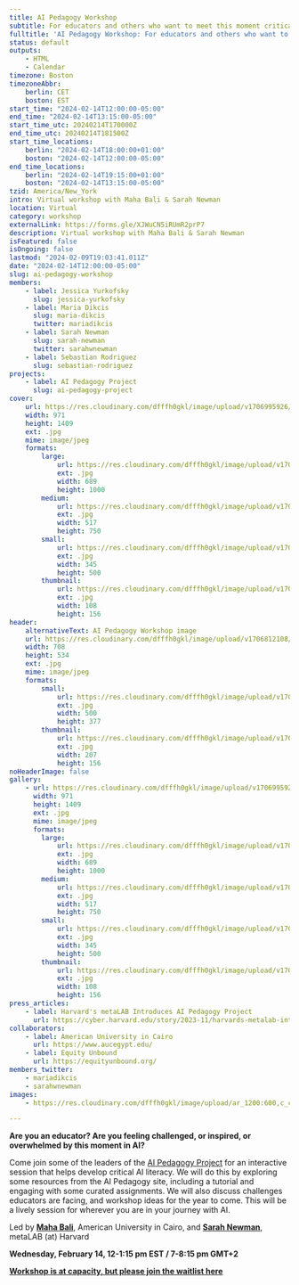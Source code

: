 ```yaml
---
title: AI Pedagogy Workshop
subtitle: For educators and others who want to meet this moment critically and creatively
fulltitle: 'AI Pedagogy Workshop: For educators and others who want to meet this moment critically and creatively'
status: default
outputs:
    - HTML
    - Calendar
timezone: Boston
timezoneAbbr:
    berlin: CET
    boston: EST
start_time: "2024-02-14T12:00:00-05:00"
end_time: "2024-02-14T13:15:00-05:00"
start_time_utc: 20240214T170000Z
end_time_utc: 20240214T181500Z
start_time_locations:
    berlin: "2024-02-14T18:00:00+01:00"
    boston: "2024-02-14T12:00:00-05:00"
end_time_locations:
    berlin: "2024-02-14T19:15:00+01:00"
    boston: "2024-02-14T13:15:00-05:00"
tzid: America/New_York
intro: Virtual workshop with Maha Bali & Sarah Newman
location: Virtual
category: workshop
externalLink: https://forms.gle/XJWuCN5iRUmR2prP7
description: Virtual workshop with Maha Bali & Sarah Newman
isFeatured: false
isOngoing: false
lastmod: "2024-02-09T19:03:41.011Z"
date: "2024-02-14T12:00:00-05:00"
slug: ai-pedagogy-workshop
members:
    - label: Jessica Yurkofsky
      slug: jessica-yurkofsky
    - label: Maria Dikcis
      slug: maria-dikcis
      twitter: mariadikcis
    - label: Sarah Newman
      slug: sarah-newman
      twitter: sarahwnewman
    - label: Sebastian Rodriguez
      slug: sebastian-rodriguez
projects:
    - label: AI Pedagogy Project
      slug: ai-pedagogy-project
cover:
    url: https://res.cloudinary.com/dfffh0gkl/image/upload/v1706995926/ai_pedagogy_workshop_poster2_08839b59d4.jpg
    width: 971
    height: 1409
    ext: .jpg
    mime: image/jpeg
    formats:
        large:
            url: https://res.cloudinary.com/dfffh0gkl/image/upload/v1706995927/large_ai_pedagogy_workshop_poster2_08839b59d4.jpg
            ext: .jpg
            width: 689
            height: 1000
        medium:
            url: https://res.cloudinary.com/dfffh0gkl/image/upload/v1706995928/medium_ai_pedagogy_workshop_poster2_08839b59d4.jpg
            ext: .jpg
            width: 517
            height: 750
        small:
            url: https://res.cloudinary.com/dfffh0gkl/image/upload/v1706995928/small_ai_pedagogy_workshop_poster2_08839b59d4.jpg
            ext: .jpg
            width: 345
            height: 500
        thumbnail:
            url: https://res.cloudinary.com/dfffh0gkl/image/upload/v1706995927/thumbnail_ai_pedagogy_workshop_poster2_08839b59d4.jpg
            ext: .jpg
            width: 108
            height: 156
header:
    alternativeText: AI Pedagogy Workshop image
    url: https://res.cloudinary.com/dfffh0gkl/image/upload/v1706812108/PD_3_crop_cbccf551c4.jpg
    width: 708
    height: 534
    ext: .jpg
    mime: image/jpeg
    formats:
        small:
            url: https://res.cloudinary.com/dfffh0gkl/image/upload/v1706812108/small_PD_3_crop_cbccf551c4.jpg
            ext: .jpg
            width: 500
            height: 377
        thumbnail:
            url: https://res.cloudinary.com/dfffh0gkl/image/upload/v1706812108/thumbnail_PD_3_crop_cbccf551c4.jpg
            ext: .jpg
            width: 207
            height: 156
noHeaderImage: false
gallery:
    - url: https://res.cloudinary.com/dfffh0gkl/image/upload/v1706995926/ai_pedagogy_workshop_poster2_08839b59d4.jpg
      width: 971
      height: 1409
      ext: .jpg
      mime: image/jpeg
      formats:
        large:
            url: https://res.cloudinary.com/dfffh0gkl/image/upload/v1706995927/large_ai_pedagogy_workshop_poster2_08839b59d4.jpg
            ext: .jpg
            width: 689
            height: 1000
        medium:
            url: https://res.cloudinary.com/dfffh0gkl/image/upload/v1706995928/medium_ai_pedagogy_workshop_poster2_08839b59d4.jpg
            ext: .jpg
            width: 517
            height: 750
        small:
            url: https://res.cloudinary.com/dfffh0gkl/image/upload/v1706995928/small_ai_pedagogy_workshop_poster2_08839b59d4.jpg
            ext: .jpg
            width: 345
            height: 500
        thumbnail:
            url: https://res.cloudinary.com/dfffh0gkl/image/upload/v1706995927/thumbnail_ai_pedagogy_workshop_poster2_08839b59d4.jpg
            ext: .jpg
            width: 108
            height: 156
press_articles:
    - label: Harvard's metaLAB Introduces AI Pedagogy Project
      url: https://cyber.harvard.edu/story/2023-11/harvards-metalab-introduces-ai-pedagogy-project
collaborators:
    - label: American University in Cairo
      url: https://www.aucegypt.edu/
    - label: Equity Unbound
      url: https://equityunbound.org/
members_twitter:
    - mariadikcis
    - sarahwnewman
images:
    - https://res.cloudinary.com/dfffh0gkl/image/upload/ar_1200:600,c_crop/c_limit,h_1200,w_600/v1706995926/ai_pedagogy_workshop_poster2_08839b59d4.jpg

---
```

**Are you an educator? Are you feeling challenged, or inspired, or overwhelmed by this moment in AI?**


Come join some of the leaders of the [AI Pedagogy Project](https://aipedagogy.org/) for an interactive session that helps develop critical AI literacy. We will do this by exploring some resources from the AI Pedagogy site, including a tutorial and engaging with some curated assignments. We will also discuss challenges educators are facing, and workshop ideas for the year to come. This will be a lively session for wherever you are in your journey with AI.


Led by **[Maha Bali](https://www.aucegypt.edu/fac/mahabali)**, American University in Cairo, and **[Sarah Newman](https://mlml.io/m/sarah-newman/)**, metaLAB (at) Harvard

**Wednesday, February 14, 12-1:15 pm EST / 7-8:15 pm GMT+2**

**[Workshop is at capacity, but please join the waitlist here](https://forms.gle/XJWuCN5iRUmR2prP7)**


